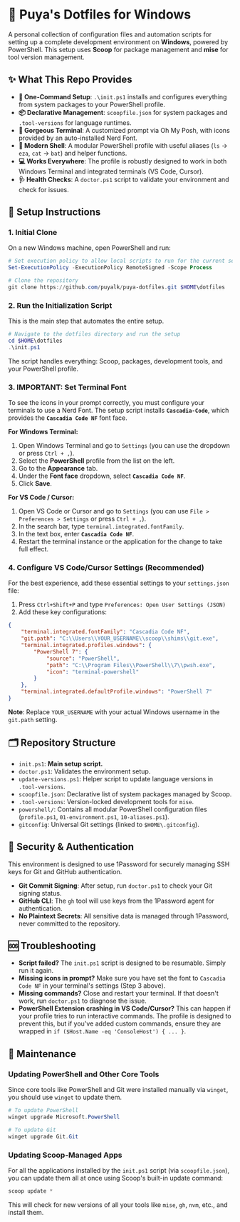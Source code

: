 # 🧰 Puya's Dotfiles for Windows

A personal collection of configuration files and automation scripts for setting up a complete development environment on **Windows**, powered by PowerShell. This setup uses **Scoop** for package management and **mise** for tool version management.

## ✨ What This Repo Provides

-   **🚀 One-Command Setup**: `.\init.ps1` installs and configures everything from system packages to your PowerShell profile.
-   **📦 Declarative Management**: `scoopfile.json` for system packages and `.tool-versions` for language runtimes.
-   **🎨 Gorgeous Terminal**: A customized prompt via Oh My Posh, with icons provided by an auto-installed Nerd Font.
-   **🐚 Modern Shell**: A modular PowerShell profile with useful aliases (`ls` → `eza`, `cat` → `bat`) and helper functions.
-   **💻 Works Everywhere**: The profile is robustly designed to work in both Windows Terminal and integrated terminals (VS Code, Cursor).
-   **🩺 Health Checks**: A `doctor.ps1` script to validate your environment and check for issues.

## 🚀 Setup Instructions

### 1. Initial Clone
On a new Windows machine, open PowerShell and run:

```powershell
# Set execution policy to allow local scripts to run for the current session
Set-ExecutionPolicy -ExecutionPolicy RemoteSigned -Scope Process

# Clone the repository
git clone https://github.com/puyalk/puya-dotfiles.git $HOME\dotfiles
```

### 2. Run the Initialization Script
This is the main step that automates the entire setup.

```powershell
# Navigate to the dotfiles directory and run the setup
cd $HOME\dotfiles
.\init.ps1
```
The script handles everything: Scoop, packages, development tools, and your PowerShell profile.

### 3. **IMPORTANT**: Set Terminal Font
To see the icons in your prompt correctly, you must configure your terminals to use a Nerd Font. The setup script installs **`Cascadia-Code`**, which provides the **`Cascadia Code NF`** font face.

**For Windows Terminal:**
1.  Open Windows Terminal and go to `Settings` (you can use the dropdown or press `Ctrl + ,`).
2.  Select the **PowerShell** profile from the list on the left.
3.  Go to the **Appearance** tab.
4.  Under the **Font face** dropdown, select **`Cascadia Code NF`**.
5.  Click **Save**.

**For VS Code / Cursor:**
1.  Open VS Code or Cursor and go to `Settings` (you can use `File > Preferences > Settings` or press `Ctrl + ,`).
2.  In the search bar, type `terminal.integrated.fontFamily`.
3.  In the text box, enter **`Cascadia Code NF`**.
4.  Restart the terminal instance or the application for the change to take full effect.

### 4. Configure VS Code/Cursor Settings (Recommended)
For the best experience, add these essential settings to your `settings.json` file:

1.  Press `Ctrl+Shift+P` and type `Preferences: Open User Settings (JSON)`
2.  Add these key configurations:

```json
{
    "terminal.integrated.fontFamily": "Cascadia Code NF",
    "git.path": "C:\\Users\\YOUR_USERNAME\\scoop\\shims\\git.exe",
    "terminal.integrated.profiles.windows": {
        "PowerShell 7": {
            "source": "PowerShell",
            "path": "C:\\Program Files\\PowerShell\\7\\pwsh.exe",
            "icon": "terminal-powershell"
        }
    },
    "terminal.integrated.defaultProfile.windows": "PowerShell 7"
}
```

**Note**: Replace `YOUR_USERNAME` with your actual Windows username in the `git.path` setting.

## 🗂️ Repository Structure

-   `init.ps1`: **Main setup script.**
-   `doctor.ps1`: Validates the environment setup.
-   `update-versions.ps1`: Helper script to update language versions in `.tool-versions`.
-   `scoopfile.json`: Declarative list of system packages managed by Scoop.
-   `.tool-versions`: Version-locked development tools for `mise`.
-   `powershell/`: Contains all modular PowerShell configuration files (`profile.ps1`, `01-environment.ps1`, `10-aliases.ps1`).
-   `gitconfig`: Universal Git settings (linked to `$HOME\.gitconfig`).

## 🔐 Security & Authentication

This environment is designed to use 1Password for securely managing SSH keys for Git and GitHub authentication.

-   **Git Commit Signing**: After setup, run `doctor.ps1` to check your Git signing status.
-   **GitHub CLI**: The `gh` tool will use keys from the 1Password agent for authentication.
-   **No Plaintext Secrets**: All sensitive data is managed through 1Password, never committed to the repository.

## 🆘 Troubleshooting

-   **Script failed?** The `init.ps1` script is designed to be resumable. Simply run it again.
-   **Missing icons in prompt?** Make sure you have set the font to `Cascadia Code NF` in your terminal's settings (Step 3 above).
-   **Missing commands?** Close and restart your terminal. If that doesn't work, run `doctor.ps1` to diagnose the issue. 
-   **PowerShell Extension crashing in VS Code/Cursor?** This can happen if your profile tries to run interactive commands. The profile is designed to prevent this, but if you've added custom commands, ensure they are wrapped in `if ($Host.Name -eq 'ConsoleHost') { ... }`. 

## 🔧 Maintenance

### Updating PowerShell and Other Core Tools

Since core tools like PowerShell and Git were installed manually via `winget`, you should use `winget` to update them.

```powershell
# To update PowerShell
winget upgrade Microsoft.PowerShell

# To update Git
winget upgrade Git.Git
```

### Updating Scoop-Managed Apps

For all the applications installed by the `init.ps1` script (via `scoopfile.json`), you can update them all at once using Scoop's built-in update command:

```powershell
scoop update *
```

This will check for new versions of all your tools like `mise`, `gh`, `nvm`, etc., and install them. 